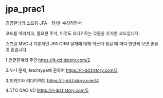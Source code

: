 # jpa_prac1

김영한님의 스프링 JPA - 1탄을 수강하면서

코드를 따라치고, 필요한 주석, 이것도 되나? 하는 것들을 추가한 코드입니다.

스프링 MVC나 기본적인 JPA ORM 설계에 대해 의문이 생길 때 마다 한번씩 보면 좋을 것 같습니다.



1.연관관계의 주인
https://it-dd.tistory.com/2

2.N+1 문제, fetchtype에 관하여
https://it-dd.tistory.com/3

3.포워드와 리다이렉트
https://it-dd.tistory.com/4

4.DTO DAO VO
https://it-dd.tistory.com/5
